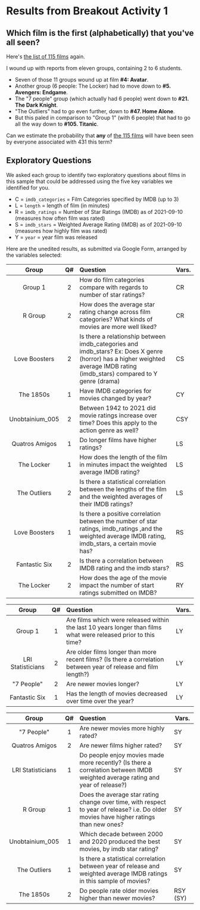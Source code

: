 # Results from Breakout Activity 1

## Which film is the first (alphabetically) that you've all seen?

Here's [the list of 115 films](https://github.com/THOMASELOVE/431-2021/blob/main/classes/movies/movies_list.md) again. 

I wound up with reports from eleven groups, containing 2 to 6 students.

- Seven of those 11 groups wound up at film **#4: Avatar**.
- Another group (6 people: The Locker) had to move down to **#5. Avengers: Endgame**.
- The "7 people" group (which actually had 6 people) went down to **#21. The Dark Knight**.
- "The Outliers" had to go even further, down to **#47. Home Alone**.
- But this paled in comparison to "Group 1" (with 6 people) that had to go all the way down to **#105. Titanic**.

Can we estimate the probability that **any** of [the 115 films](https://github.com/THOMASELOVE/431-2021/blob/main/classes/movies/movies_list.md) will have been seen by everyone associated with 431 this term?

## Exploratory Questions

We asked each group to identify two exploratory questions about films in this sample that could be addressed using the five key variables we identified for you.

- C = `imdb_categories` = Film Categories specified by IMDB (up to 3)
- L = `length` = length of film (in minutes)
- R = `imdb_ratings` = Number of Star Ratings (IMDB) as of 2021-09-10 (measures how often film was rated)
- S = `imdb_stars` = Weighted Average Rating (IMDB) as of 2021-09-10 (measures how highly film was rated)
- Y = `year` = year film was released

Here are the unedited results, as submitted via Google Form, arranged by the variables selected:

Group | Q# | Question | Vars.
:----: | :---: | :----------------- | ----
Group 1 | 2 | How do film categories compare with regards to number of star ratings? | CR
R Group | 2 | How does the average star rating change across film categories? What kinds of movies are more well liked? | CR
Love Boosters | 2 | Is there a relationship between imdb_categories and imdb_stars? Ex: Does X genre (horror) has a higher weighted average IMDB rating (imdb_stars) compared to Y genre (drama) | CS
The 1850s | 1 | Have IMDB categories for movies changed by year? | CY
Unobtainium_005 | 2 | Between 1942 to 2021 did movie ratings increase over time? Does this apply to the action genre as well? | CSY
Quatros Amigos | 1 | Do longer films have higher ratings? | LS
The Locker | 1 | How does the length of the film in minutes impact the weighted average IMDB rating? | LS
The Outliers | 2 | Is there a statistical correlation between the lengths of the film and the weighted averages of their IMDB ratings? | LS
Love Boosters | 1 | Is there a positive correlation between the number of star ratings, imdb_ratings ,and the weighted average IMDB rating, imdb_stars,  a certain movie has? | RS
Fantastic Six | 2 | Is there a correlation between IMDB rating and the imdb stars? | RS
The Locker | 2 | How does the age of the movie impact the number of start ratings submitted on IMDB? | RY

Group | Q# | Question | Vars.
:----: | :---: | :----------------- | ----
Group 1 | 1 | Are films which were released within the last 10 years longer than films what were released prior to this time? | LY
LRI Statisticians | 2 | Are older films longer than more recent films? (Is there a correlation between year of release and film length?) | LY
"7 People" | 2 | Are newer movies longer? | LY
Fantastic Six | 1 | Has the length of movies decreased over time over the year? | LY

Group | Q# | Question | Vars.
:----: | :---: | :----------------- | ----
"7 People" | 1 | Are newer movies more highly rated? | SY
Quatros Amigos | 2 | Are newer films higher rated? | SY
LRI Statisticians | 1 | Do people enjoy movies made more recently? (Is there a correlation between IMDB weighted average rating and year of release?) | SY
R Group | 1 | Does the average star rating change over time, with respect to year of release? i.e. Do older movies have higher ratings than new ones? | SY
Unobtainium_005 | 1 | Which decade between 2000 and 2020 produced the best movies, by imdb star rating? | SY
The Outliers | 1 | Is there a statistical correlation between year of release and weighted average IMDB ratings in this sample of movies? | SY
The 1850s | 2 | Do people rate older movies higher than newer movies? | RSY (SY)

